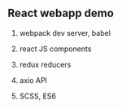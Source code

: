## React webapp demo

1. webpack dev server, babel

2. react JS components

3. redux reducers

4. axio API

5. SCSS, ES6
